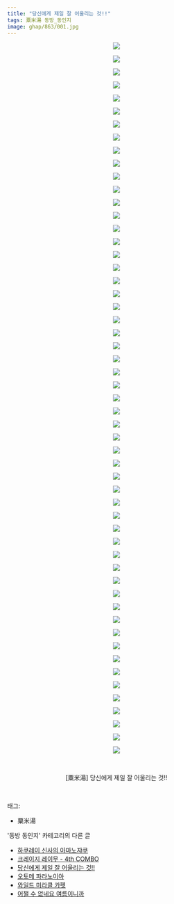 ```yaml
---
title: "당신에게 제일 잘 어울리는 것!!"
tags: 粟米湯 동방_동인지
image: ghap/863/001.jpg
---
```

<div class="article">
<p style="text-align: center; clear: none; float: none;"><img src="{{ site.nasurl }}/ghap/863/001.jpg"/></p>
<p style="text-align: center; clear: none; float: none;"><img src="{{ site.nasurl }}/ghap/863/002.jpg"/></p>
<p style="text-align: center; clear: none; float: none;"><img src="{{ site.nasurl }}/ghap/863/003.jpg"/></p>
<p style="text-align: center; clear: none; float: none;"><img src="{{ site.nasurl }}/ghap/863/004.jpg"/></p>
<p style="text-align: center; clear: none; float: none;"><img src="{{ site.nasurl }}/ghap/863/005.jpg"/></p>
<p style="text-align: center; clear: none; float: none;"><img src="{{ site.nasurl }}/ghap/863/006.jpg"/></p>
<p style="text-align: center; clear: none; float: none;"><img src="{{ site.nasurl }}/ghap/863/007.jpg"/></p>
<p style="text-align: center; clear: none; float: none;"><img src="{{ site.nasurl }}/ghap/863/008.jpg"/></p>
<p style="text-align: center; clear: none; float: none;"><img src="{{ site.nasurl }}/ghap/863/009.jpg"/></p>
<p style="text-align: center; clear: none; float: none;"><img src="{{ site.nasurl }}/ghap/863/010.jpg"/></p>
<p style="text-align: center; clear: none; float: none;"><img src="{{ site.nasurl }}/ghap/863/011.jpg"/></p>
<p style="text-align: center; clear: none; float: none;"><img src="{{ site.nasurl }}/ghap/863/012.jpg"/></p>
<p style="text-align: center; clear: none; float: none;"><img src="{{ site.nasurl }}/ghap/863/013.jpg"/></p>
<p style="text-align: center; clear: none; float: none;"><img src="{{ site.nasurl }}/ghap/863/014.jpg"/></p>
<p style="text-align: center; clear: none; float: none;"><img src="{{ site.nasurl }}/ghap/863/015.jpg"/></p>
<p style="text-align: center; clear: none; float: none;"><img src="{{ site.nasurl }}/ghap/863/016.jpg"/></p>
<p style="text-align: center; clear: none; float: none;"><img src="{{ site.nasurl }}/ghap/863/017.jpg"/></p>
<p style="text-align: center; clear: none; float: none;"><img src="{{ site.nasurl }}/ghap/863/018.jpg"/></p>
<p style="text-align: center; clear: none; float: none;"><img src="{{ site.nasurl }}/ghap/863/019.jpg"/></p>
<p style="text-align: center; clear: none; float: none;"><img src="{{ site.nasurl }}/ghap/863/020.jpg"/></p>
<p style="text-align: center; clear: none; float: none;"><img src="{{ site.nasurl }}/ghap/863/021.jpg"/></p>
<p style="text-align: center; clear: none; float: none;"><img src="{{ site.nasurl }}/ghap/863/022.jpg"/></p>
<p style="text-align: center; clear: none; float: none;"><img src="{{ site.nasurl }}/ghap/863/023.jpg"/></p>
<p style="text-align: center; clear: none; float: none;"><img src="{{ site.nasurl }}/ghap/863/024.jpg"/></p>
<p style="text-align: center; clear: none; float: none;"><img src="{{ site.nasurl }}/ghap/863/025.jpg"/></p>
<p style="text-align: center; clear: none; float: none;"><img src="{{ site.nasurl }}/ghap/863/026.jpg"/></p>
<p style="text-align: center; clear: none; float: none;"><img src="{{ site.nasurl }}/ghap/863/027.jpg"/></p>
<p style="text-align: center; clear: none; float: none;"><img src="{{ site.nasurl }}/ghap/863/028.jpg"/></p>
<p style="text-align: center; clear: none; float: none;"><img src="{{ site.nasurl }}/ghap/863/029.jpg"/></p>
<p style="text-align: center; clear: none; float: none;"><img src="{{ site.nasurl }}/ghap/863/030.jpg"/></p>
<p style="text-align: center; clear: none; float: none;"><img src="{{ site.nasurl }}/ghap/863/031.jpg"/></p>
<p style="text-align: center; clear: none; float: none;"><img src="{{ site.nasurl }}/ghap/863/032.jpg"/></p>
<p style="text-align: center; clear: none; float: none;"><img src="{{ site.nasurl }}/ghap/863/033.jpg"/></p>
<p style="text-align: center; clear: none; float: none;"><img src="{{ site.nasurl }}/ghap/863/034.jpg"/></p>
<p style="text-align: center; clear: none; float: none;"><img src="{{ site.nasurl }}/ghap/863/035.jpg"/></p>
<p style="text-align: center; clear: none; float: none;"><img src="{{ site.nasurl }}/ghap/863/036.jpg"/></p>
<p style="text-align: center; clear: none; float: none;"><img src="{{ site.nasurl }}/ghap/863/037.jpg"/></p>
<p style="text-align: center; clear: none; float: none;"><img src="{{ site.nasurl }}/ghap/863/038.jpg"/></p>
<p style="text-align: center; clear: none; float: none;"><img src="{{ site.nasurl }}/ghap/863/039.jpg"/></p>
<p style="text-align: center; clear: none; float: none;"><img src="{{ site.nasurl }}/ghap/863/040.jpg"/></p>
<p style="text-align: center; clear: none; float: none;"><img src="{{ site.nasurl }}/ghap/863/041.jpg"/></p>
<p style="text-align: center; clear: none; float: none;"><img src="{{ site.nasurl }}/ghap/863/042.jpg"/></p>
<p style="text-align: center; clear: none; float: none;"><img src="{{ site.nasurl }}/ghap/863/043.jpg"/></p>
<p style="text-align: center; clear: none; float: none;"><img src="{{ site.nasurl }}/ghap/863/044.jpg"/></p>
<p style="text-align: center; clear: none; float: none;"><img src="{{ site.nasurl }}/ghap/863/045.jpg"/></p>
<p style="text-align: center; clear: none; float: none;"><img src="{{ site.nasurl }}/ghap/863/046.jpg"/></p>
<p style="text-align: center; clear: none; float: none;"><img src="{{ site.nasurl }}/ghap/863/047.jpg"/></p>
<p style="text-align: center; clear: none; float: none;"><img src="{{ site.nasurl }}/ghap/863/048.jpg"/></p>
<p style="text-align: center; clear: none; float: none;"><img src="{{ site.nasurl }}/ghap/863/049.jpg"/></p>
<p style="text-align: center; clear: none; float: none;"><img src="{{ site.nasurl }}/ghap/863/050.jpg"/></p>
<p style="text-align: center; clear: none; float: none;"><img src="{{ site.nasurl }}/ghap/863/051.jpg"/></p>
<p style="text-align: center; clear: none; float: none;"><img src="{{ site.nasurl }}/ghap/863/052.jpg"/></p>
<p style="text-align: center; clear: none; float: none;"><img src="{{ site.nasurl }}/ghap/863/053.jpg"/></p>
<p style="text-align: center; clear: none; float: none;"><img src="{{ site.nasurl }}/ghap/863/054.jpg"/></p>
<p style="text-align: center; clear: none; float: none;"><img src="{{ site.nasurl }}/ghap/863/055.jpg"/></p>
<p style="text-align: center; clear: none; float: none;"><br/></p>
<p style="text-align: center; clear: none; float: none;">[粟米湯] 당신에게 제일 잘 어울리는 것!!</p>
<p><br/></p>
</div><div class="tagTrail">
<p>태그: </p>
<ul>
<li>粟米湯</li>
</ul>
</div><div class="another">
<p>'동방 동인지' 카테고리의 다른 글</p>
<ul>
<li><a href="/2016-07-15-ghap_867">하쿠레이 신사의 아마노쟈쿠</a></li>
<li><a href="/2016-07-15-ghap_866">크레이지 레이무 - 4th COMBO</a></li>
<li><a href="/2016-07-14-ghap_863">당신에게 제일 잘 어울리는 것!!</a></li>
<li><a href="/2016-07-14-ghap_862">오토메 파라노이아</a></li>
<li><a href="/2016-07-14-ghap_861">와일드 미라클 카펫</a></li>
<li><a href="/2016-07-14-ghap_860">어쩔 수 없네요 여름이니까</a></li>
</ul>
</div><div class="cb_module cb_fluid">
<div class="cb_wrt cb_profile">
</div><!-- commentList close -->
</div>